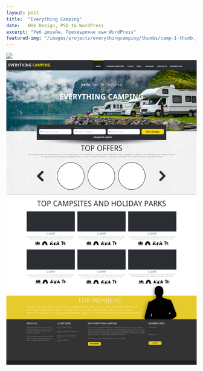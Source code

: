 ```yaml
---
layout: post
title:  "Everything Camping"
date:   Web Design, PSD to WordPress
excerpt: "Уеб дизайн, Прехвърляне към WordPress"
featured-img: "/images/projects/everythingcamping/thumbs/camp-1-thumb.jpg"
---
```


<img src="/images/projects/everythingcamping/camp-1-thumb.jpg"> 
<img src="/images/projects/everythingcamping/camp-1.jpg"> 